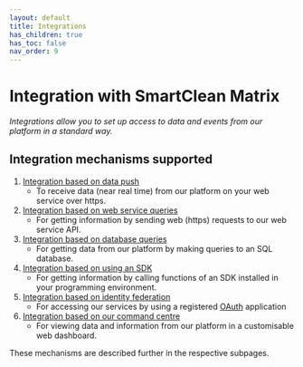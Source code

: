 ```yaml
---
layout: default
title: Integrations
has_children: true
has_toc: false
nav_order: 9
---
```


# Integration with SmartClean Matrix
_Integrations allow you to set up access to data and events from our platform in a standard way._

## Integration mechanisms supported
1. [Integration based on data push](/integrations_push.html)
   - To receive data (near real time) from our platform on your web service over https.
2. [Integration based on web service queries](/integrations_web.html)
   - For getting information by sending web (https) requests to our web service API.
3. [Integration based on database queries](/integrations_db.html)
   - For getting data from our platform by making queries to an SQL database.
4. [Integration based on using an SDK](/integrations_sdk.html)
   - For getting information by calling functions of an SDK installed in your programming environment.
5. [Integration based on identity federation](/integrations_sso.html)
   - For accessing our services by using a registered [OAuth](https://oauth.net/2) application
6. [Integration based on our command centre](/integrations_cc.html)
   - For viewing data and information from our platform in a customisable web dashboard.

These mechanisms are described further in the respective subpages.
